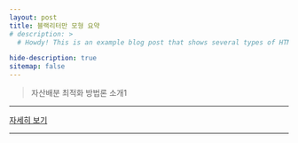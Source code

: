 ```yaml
---
layout: post
title: 블랙리터만 모형 요약
# description: >
  # Howdy! This is an example blog post that shows several types of HTML content supported in this theme.

hide-description: true
sitemap: false
---
```


> 자산배분 최적화 방법론 소개1


---

[자세히 보기](../docs/1-2_assetalloc/#black-litterman)

---
